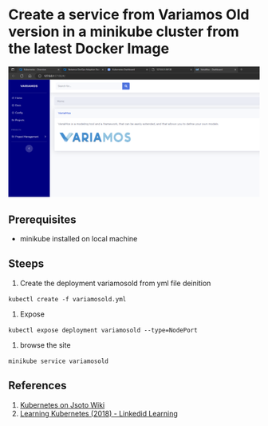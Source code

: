# Create a service from Variamos Old version in a minikube cluster from the latest Docker Image

![VariamosOld01.png](VariamosOld01.png)

## Prerequisites

- minikube installed on local machine

## Steeps

1. Create the deployment variamosold from yml file deinition

`kubectl create -f variamosold.yml`

1. Expose 

`kubectl expose deployment variamosold --type=NodePort`

1. browse the site

`minikube service variamosold`

## References

1. [Kubernetes on Jsoto Wiki](https://dev.azure.com/jsoto25/MaestriaSPLE/_wiki/wikis/Maestria%20-%20SPLE.wiki/253/Kubernetes)
2. [Learning Kubernetes (2018) - Linkedid Learning](https://www.linkedin.com/learning/learning-kubernetes/getting-up-and-running-mac-install-2?autoplay=true&contextUrn=urn%3Ali%3AlyndaLearningPath%3A5a724ea6498e02ebfd8de952)